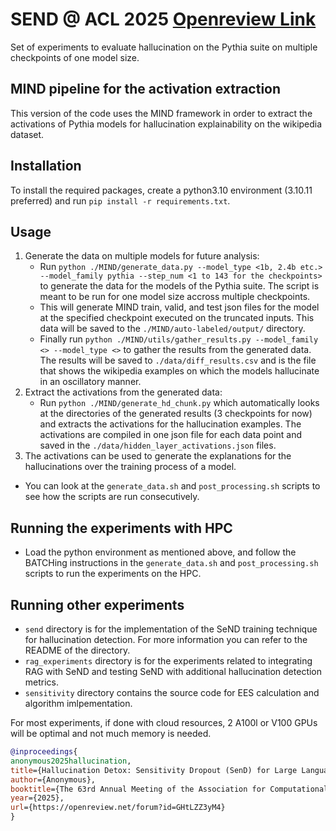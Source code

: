 # SEND @ ACL 2025 [Openreview Link](https://openreview.net/forum?id=GHtLZZ3yM4&referrer=%5BAuthor%20Console%5D(%2Fgroup%3Fid%3Daclweb.org%2FACL%2F2025%2FConference%2FAuthors%23your-submissions))
Set of experiments to evaluate hallucination on the Pythia suite on multiple checkpoints of one model size.

## MIND pipeline for the activation extraction 
This version of the code uses the MIND framework in order to extract the activations of Pythia models for hallucination explainability on the wikipedia dataset.

## Installation
To install the required packages, create a python3.10 environment (3.10.11 preferred) and run `pip install -r requirements.txt`.

## Usage
1. Generate the data on multiple models for future analysis:
    - Run `python ./MIND/generate_data.py --model_type <1b, 2.4b etc.> --model_family pythia --step_num <1 to 143 for the checkpoints>` to generate the data for the models of the Pythia suite. The script is meant to be run for one model size accross multiple checkpoints.
    - This will generate MIND train, valid, and test json files for the model at the specified checkpoint executed on the truncated inputs. This data will be saved to the `./MIND/auto-labeled/output/` directory.
    - Finally run `python ./MIND/utils/gather_results.py --model_family <> --model_type <>` to gather the results from the generated data. The results will be saved to `./data/diff_results.csv` and is the file that shows the wikipedia examples on which the models hallucinate in an oscillatory manner. 
2. Extract the activations from the generated data:
    - Run `python ./MIND/generate_hd_chunk.py` which automatically looks at the directories of the generated results (3 checkpoints for now) and extracts the activations for the hallucination examples. The activations are compiled in one json file for each data point and saved in the `./data/hidden_layer_activations.json` files.
3. The activations can be used to generate the explanations for the hallucinations over the training process of a model.

- You can look at the `generate_data.sh` and `post_processing.sh` scripts to see how the scripts are run consecutively.

## Running the experiments with HPC
- Load the python environment as mentioned above, and follow the BATCHing instructions in the `generate_data.sh` and `post_processing.sh` scripts to run the experiments on the HPC.

## Running other experiments 
- `send` directory is for the implementation of the SeND training technique for hallucination detection. For more information you can refer to the README of the directory.
- `rag_experiments` directory is for the experiments related to integrating RAG with SeND and testing SeND with additional hallucination detection metrics.
- `sensitivity` directory contains the source code for EES calculation and algorithm imlpementation.


For most experiments, if done with cloud resources, 2 A100l or V100 GPUs will be optimal and not much memory is needed.

```bibtex
@inproceedings{
anonymous2025hallucination,
title={Hallucination Detox: Sensitivity Dropout (SenD) for Large Language Model Training},
author={Anonymous},
booktitle={The 63rd Annual Meeting of the Association for Computational Linguistics},
year={2025},
url={https://openreview.net/forum?id=GHtLZZ3yM4}
}
```
